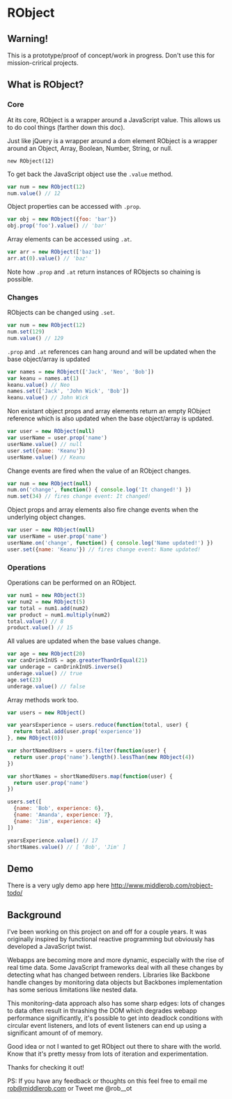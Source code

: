 # RObject


## Warning!

This is a prototype/proof of concept/work in progress. Don't use this for mission-crirical projects.


## What is RObject?

### Core

At its core, RObject is a wrapper around a JavaScript value. This allows us to do cool things (farther down this doc).

Just like jQuery is a wrapper around a dom element RObject is a wrapper around an Object, Array, Boolean, Number, String, or null.

`new RObject(12)`


To get back the JavaScript object use the `.value` method.

```javascript
var num = new RObject(12)
num.value() // 12
```


Object properties can be accessed with `.prop`.

```javascript
var obj = new RObject({foo: 'bar'})
obj.prop('foo').value() // 'bar'
```

Array elements can be accessed using `.at`.

```javascript
var arr = new RObject(['baz'])
arr.at(0).value() // 'baz'
```

Note how `.prop` and `.at` return instances of RObjects so chaining is possible.

### Changes

RObjects can be changed using `.set`.

```javascript
var num = new RObject(12)
num.set(129)
num.value() // 129
```

`.prop` and `.at` references can hang around and will be updated when the base object/array is updated

```javascript
var names = new RObject(['Jack', 'Neo', 'Bob'])
var keanu = names.at(1)
keanu.value() // Neo
names.set(['Jack', 'John Wick', 'Bob'])
keanu.value() // John Wick
```

Non existant object props and array elements return an empty RObject reference which is also updated when the base object/array is updated.

```javascript
var user = new RObject(null)
var userName = user.prop('name')
userName.value() // null
user.set({name: 'Keanu'})
userName.value() // Keanu
```

Change events are fired when the value of an RObject changes.

```javascript
var num = new RObject(null)
num.on('change', function() { console.log('It changed!') })
num.set(34) // fires change event: It changed!
```

Object props and array elements also fire change events when the underlying object changes.

```javascript
var user = new RObject(null)
var userName = user.prop('name')
userName.on('change', function() { console.log('Name updated!') })
user.set({name: 'Keanu'}) // fires change event: Name updated!
```

### Operations

Operations can be performed on an RObject.

```javascript
var num1 = new RObject(3)
var num2 = new RObject(5)
var total = num1.add(num2)
var product = num1.multiply(num2)
total.value() // 8
product.value() // 15
```

All values are updated when the base values change.

```javascript
var age = new RObject(20)
var canDrinkInUS = age.greaterThanOrEqual(21)
var underage = canDrinkInUS.inverse()
underage.value() // true
age.set(23)
underage.value() // false
```

Array methods work too.

```javascript
var users = new RObject()

var yearsExperience = users.reduce(function(total, user) {
  return total.add(user.prop('experience'))
}, new RObject(0))

var shortNamedUsers = users.filter(function(user) {
  return user.prop('name').length().lessThan(new RObject(4))
})

var shortNames = shortNamedUsers.map(function(user) {
  return user.prop('name')
})

users.set([
  {name: 'Bob', experience: 6},
  {name: 'Amanda', experience: 7},
  {name: 'Jim', experience: 4}
])

yearsExperience.value() // 17
shortNames.value() // [ 'Bob', 'Jim' ]
```

## Demo

There is a very ugly demo app here http://www.middlerob.com/robject-todo/


## Background

I've been working on this project on and off for a couple years. It was originally inspired by functional reactive programming but obviously has developed a JavaScript twist.

Webapps are becoming more and more dynamic, especially with the rise of real time data. Some JavaScript frameworks deal with all these changes by detecting what has changed between renders. Libraries like Backbone handle changes by monitoring data objects but Backbones implementation has some serious limitations like nested data.

This monitoring-data approach also has some sharp edges: lots of changes to data often result in thrashing the DOM which degrades webapp performance significantly, it's possible to get into deadlock conditions with circular event listeners, and lots of event listeners can end up using a significant amount of of memory.

Good idea or not I wanted to get RObject out there to share with the world. Know that it's pretty messy from lots of iteration and experimentation.

Thanks for checking it out!

PS: If you have any feedback or thoughts on this feel free to email me rob@middlerob.com or Tweet me @rob__ot
